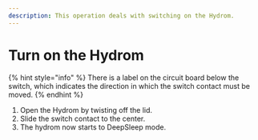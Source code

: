 ```yaml
---
description: This operation deals with switching on the Hydrom.
---
```


# Turn on the Hydrom



{% hint style="info" %}
There is a label on the circuit board below the switch, which indicates the direction in which the switch contact must be moved.
{% endhint %}

1. Open the Hydrom by twisting off the lid.
2. Slide the switch contact to the center.
3.  The hydrom now starts to DeepSleep mode.



